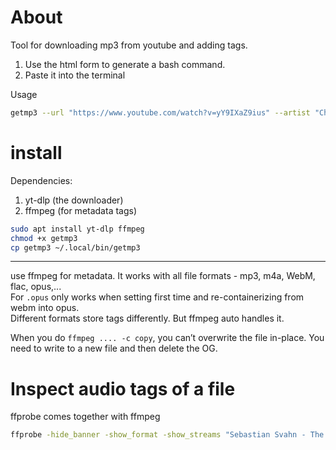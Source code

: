 # About

Tool for downloading mp3 from youtube and adding tags.

1. Use the html form to generate a bash command.
2. Paste it into the terminal

Usage

```bash
getmp3 --url "https://www.youtube.com/watch?v=yY9IXaZ9ius" --artist "Cheap Trick" --title "I Want You To Want Me" --year "1977" --genre "Game" --output-dir "/mnt/c/Users/SweetPotato/Music/Game"
```

# install

Dependencies:

1. yt-dlp (the downloader)
2. ffmpeg (for metadata tags)

```bash
sudo apt install yt-dlp ffmpeg
chmod +x getmp3
cp getmp3 ~/.local/bin/getmp3
```

---

use ffmpeg for metadata. It works with all file formats - mp3, m4a, WebM, flac, opus,...  
For `.opus` only works when setting first time and re-containerizing from webm into opus.  
Different formats store tags differently. But ffmpeg auto handles it.

When you do `ffmpeg .... -c copy`, you can’t overwrite the file in-place. You need to write to a new file and then delete the OG.

# Inspect audio tags of a file

ffprobe comes together with ffmpeg

```bash
ffprobe -hide_banner -show_format -show_streams "Sebastian Svahn - The Firewalker.webm"
```
